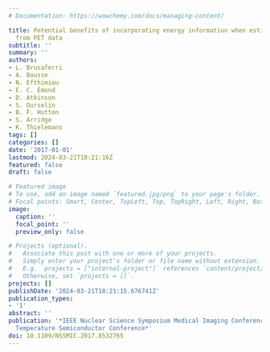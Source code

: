 ```yaml
---
# Documentation: https://wowchemy.com/docs/managing-content/

title: Potential benefits of incorporating energy information when estimating attenuation
  from PET data
subtitle: ''
summary: ''
authors:
- L. Brusaferri
- A. Bousse
- N. Efthimiou
- É. C. Émond
- D. Atkinson
- S. Ourselin
- B. F. Hutton
- S. Arridge
- K. Thielemans
tags: []
categories: []
date: '2017-01-01'
lastmod: 2024-03-21T18:21:16Z
featured: false
draft: false

# Featured image
# To use, add an image named `featured.jpg/png` to your page's folder.
# Focal points: Smart, Center, TopLeft, Top, TopRight, Left, Right, BottomLeft, Bottom, BottomRight.
image:
  caption: ''
  focal_point: ''
  preview_only: false

# Projects (optional).
#   Associate this post with one or more of your projects.
#   Simply enter your project's folder or file name without extension.
#   E.g. `projects = ["internal-project"]` references `content/project/deep-learning/index.md`.
#   Otherwise, set `projects = []`.
projects: []
publishDate: '2024-03-21T18:21:15.676741Z'
publication_types:
- '1'
abstract: ''
publication: '*IEEE Nuclear Science Symposium Medical Imaging Conference and Room
  Temperature Semiconductor Conference*'
doi: 10.1109/NSSMIC.2017.8532765
---
```

